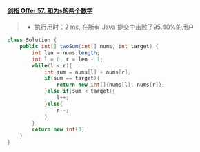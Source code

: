#### [剑指 Offer 57. 和为s的两个数字](https://leetcode-cn.com/problems/he-wei-sde-liang-ge-shu-zi-lcof/)

> - 执行用时：2 ms, 在所有 Java 提交中击败了95.40%的用户

```java
class Solution {
    public int[] twoSum(int[] nums, int target) {
        int len = nums.length;
        int l = 0, r = len - 1;
        while(l < r){
            int sum = nums[l] + nums[r];
            if(sum == target){
                return new int[]{nums[l], nums[r]};
            }else if(sum < target){
                l++;
            }else{
                r--;
            }
        }
        return new int[0];
    }
}
```


